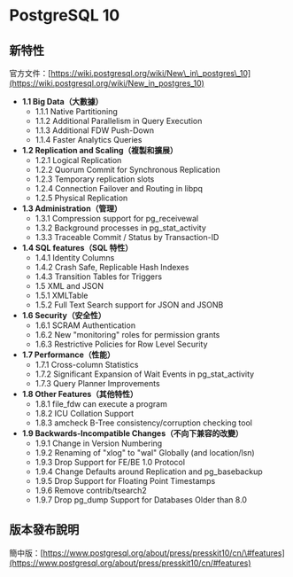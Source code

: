 # PostgreSQL 10

## 新特性

官方文件：[https://wiki.postgresql.org/wiki/New\_in\_postgres\_10](https://wiki.postgresql.org/wiki/New_in_postgres_10)

* **1.1 Big Data（大數據）**
  * 1.1.1 Native Partitioning
  * 1.1.2 Additional Parallelism in Query Execution
  * 1.1.3 Additional FDW Push-Down
  * 1.1.4 Faster Analytics Queries
* **1.2 Replication and Scaling（複製和擴展）**
  * 1.2.1 Logical Replication
  * 1.2.2 Quorum Commit for Synchronous Replication
  * 1.2.3 Temporary replication slots
  * 1.2.4 Connection Failover and Routing in libpq
  * 1.2.5 Physical Replication
* **1.3 Administration（管理）**
  * 1.3.1 Compression support for pg\_receivewal
  * 1.3.2 Background processes in pg\_stat\_activity
  * 1.3.3 Traceable Commit / Status by Transaction-ID
* **1.4 SQL features（SQL 特性）**
  * 1.4.1 Identity Columns
  * 1.4.2 Crash Safe, Replicable Hash Indexes
  * 1.4.3 Transition Tables for Triggers
  * 1.5 XML and JSON
  * 1.5.1 XMLTable
  * 1.5.2 Full Text Search support for JSON and JSONB
* **1.6 Security（安全性）**
  * 1.6.1 SCRAM Authentication
  * 1.6.2 New "monitoring" roles for permission grants
  * 1.6.3 Restrictive Policies for Row Level Security
* **1.7 Performance（性能）**
  * 1.7.1 Cross-column Statistics
  * 1.7.2 Significant Expansion of Wait Events in pg\_stat\_activity
  * 1.7.3 Query Planner Improvements
* **1.8 Other Features（其他特性）**
  * 1.8.1 file\_fdw can execute a program
  * 1.8.2 ICU Collation Support
  * 1.8.3 amcheck B-Tree consistency/corruption checking tool
* **1.9 Backwards-Incompatible Changes（不向下兼容的改變）**
  * 1.9.1 Change in Version Numbering
  * 1.9.2 Renaming of "xlog" to "wal" Globally \(and location/lsn\)
  * 1.9.3 Drop Support for FE/BE 1.0 Protocol
  * 1.9.4 Change Defaults around Replication and pg\_basebackup
  * 1.9.5 Drop Support for Floating Point Timestamps
  * 1.9.6 Remove contrib/tsearch2
  * 1.9.7 Drop pg\_dump Support for Databases Older than 8.0

## 版本發布說明

簡中版：[https://www.postgresql.org/about/press/presskit10/cn/\#features](https://www.postgresql.org/about/press/presskit10/cn/#features)

